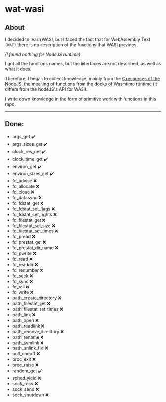# wat-wasi

## About

I decided to learn WASI, but I faced the fact that for WebAssembly Text `(WAT)` there is no description of the functions that WASI provides.

_(I found nothing for NodeJS runtime)_

I got all the functions names, but the interfaces are not described, as well as what it does.

Therefore, I began to collect knowledge, mainly from the [C resources of the NodeJS](https://github.com/nodejs/node/blob/50477fa35367bb76e5f56ac93d661b01a5578cec/deps/uvwasi/src/uvwasi.c), the meaning of functions from [the docks of Wasmtime runtime](https://github.com/bytecodealliance/wasmtime/blob/c19c729214e2237902eb177609643cb6523b7f2b/crates/wasi/witx/wasi_snapshot_preview1.witx#L11) (it differs from the NodeJS's API for WASI).

I write down knowledge in the form of primitive work with functions in this repo.

---

## Done:

-   args_get :heavy_check_mark:
-   args_sizes_get :heavy_check_mark:
-   clock_res_get :heavy_check_mark:
-   clock_time_get :heavy_check_mark:
-   environ_get :heavy_check_mark:
-   environ_sizes_get :heavy_check_mark:
-   fd_advise :x:
-   fd_allocate :x:
-   fd_close :x:
-   fd_datasync :x:
-   fd_fdstat_get :x:
-   fd_fdstat_set_flags :x:
-   fd_fdstat_set_rights :x:
-   fd_filestat_get :x:
-   fd_filestat_set_size :x:
-   fd_filestat_set_times :x:
-   fd_pread :x:
-   fd_prestat_get :x:
-   fd_prestat_dir_name :x:
-   fd_pwrite :x:
-   fd_read :x:
-   fd_readdir :x:
-   fd_renumber :x:
-   fd_seek :x:
-   fd_sync :x:
-   fd_tell :x:
-   fd_write :x:
-   path_create_directory :x:
-   path_filestat_get :x:
-   path_filestat_set_times :x:
-   path_link :x:
-   path_open :x:
-   path_readlink :x:
-   path_remove_directory :x:
-   path_rename :x:
-   path_symlink :x:
-   path_unlink_file :x:
-   poll_oneoff :x:
-   proc_exit :x:
-   proc_raise :x:
-   random_get :heavy_check_mark:
-   sched_yield :x:
-   sock_recv :x:
-   sock_send :x:
-   sock_shutdown :x:
